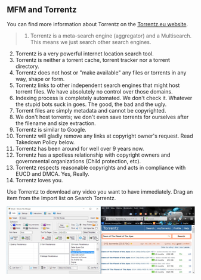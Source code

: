 ## MFM and Torrentz

You can find more information about Torrentz on the [Torrentz.eu website](http://torrentz.eu/).

>1. Torrentz is a meta-search engine (aggregator) and a Multisearch. This means we just search other search engines.
2. Torrentz is a very powerful internet location search tool.
3. Torrentz is neither a torrent cache, torrent tracker nor a torrent directory.
4. Torrentz does not host or "make available" any files or torrents in any way, shape or form.
5. Torrentz links to other independent search engines that might host torrent files. We have absolutely no control over those domains.
6. Indexing process is completely automated. We don't check it. Whatever the stupid bots suck in goes. The good, the bad and the ugly.
7. Torrent files are simply metadata and cannot be copyrighted.
8. We don't host torrents; we don't even save torrents for ourselves after the filename and size extraction.
9. Torrentz is similar to Google.
10. Torrentz will gladly remove any links at copyright owner's request. Read Takedown Policy below.
11. Torrentz has been around for well over 9 years now.
12. Torrentz has a spotless relationship with copyright owners and governmental organizations (Child protection, etc).
13.	Torrentz respects reasonable copyrights and acts in compliance with EUCD and DMCA. Yes, Really.
14.	Torrentz loves you.

Use Torrentz to download any video you want to have immediately.  Drag an item from the Import list on Search Torrentz.

![MFM & Torrentz](MFM_Torrentz.jpg)

